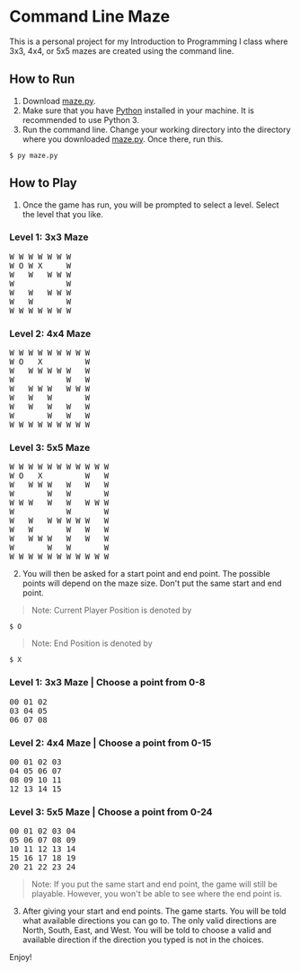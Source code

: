 # Command Line Maze

This is a personal project for my Introduction to Programming I class where 3x3, 4x4, or 5x5 mazes are created using the command line.

## How to Run

1. Download [maze.py](https://github.com/angelo-dlcrz/CSCI-21-Midterm-Project-Maze/blob/main/maze.py).
2. Make sure that you have [Python](https://www.python.org/downloads/) installed in your machine. It is recommended to use Python 3.
3. Run the command line. Change your working directory into the directory where you downloaded [maze.py](https://github.com/angelo-dlcrz/CSCI-21-Midterm-Project-Maze/blob/main/maze.py). Once there, run this.

```console
$ py maze.py
```

## How to Play

1. Once the game has run, you will be prompted to select a level. Select the level that you like.

### Level 1: 3x3 Maze
<pre>
W W W W W W W 
W O W X     W 
W   W   W W W
W           W
W   W   W W W
W   W       W
W W W W W W W
</pre>
### Level 2: 4x4 Maze
<pre>
W W W W W W W W W
W O   X         W
W   W W W W W   W
W           W   W
W   W W W   W W W
W   W   W       W
W   W   W   W   W
W       W   W   W
W W W W W W W W W
</pre>
### Level 3: 5x5 Maze
<pre>
W W W W W W W W W W W
W O   X         W   W
W   W W W   W   W   W
W       W   W       W
W W W   W   W   W W W
W           W       W
W   W   W W W W W   W
W   W       W   W   W
W   W W W   W   W   W
W       W   W       W
W W W W W W W W W W W
</pre>

2. You will then be asked for a start point and end point. The possible points will depend on the maze size. Don't put the same start and end point.

> Note: Current Player Position is denoted by

```console
$ O
```

> Note: End Position is denoted by

```console
$ X
```

### Level 1: 3x3 Maze | Choose a point from 0-8
<pre>
00 01 02
03 04 05
06 07 08
</pre>
### Level 2: 4x4 Maze | Choose a point from 0-15
<pre>
00 01 02 03
04 05 06 07
08 09 10 11
12 13 14 15
</pre>
### Level 3: 5x5 Maze | Choose a point from 0-24
<pre>
00 01 02 03 04
05 06 07 08 09
10 11 12 13 14
15 16 17 18 19
20 21 22 23 24
</pre>

> Note: If you put the same start and end point, the game will still be playable. However, you won't be able to see where the end point is.

3. After giving your start and end points. The game starts. You will be told what available directions you can go to. The only valid directions are North, South, East, and West. You will be told to choose a valid and available direction if the direction you typed is not in the choices.

Enjoy!